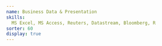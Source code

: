 ```yaml
---
name: Business Data & Presentation
skills:
  MS Excel, MS Access, Reuters, Datastream, Bloomberg, R
sorter: 60
display: true
---
```

